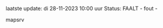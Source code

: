 laatste update: 
di 28-11-2023 10:00   uur 
Status: FAALT - fout - 
<div class="service R">mapsrv</div>